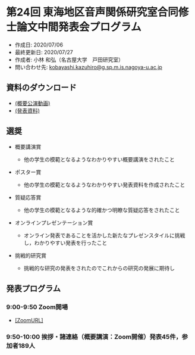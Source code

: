 # 第24回 東海地区音声関係研究室合同修士論文中間発表会プログラム

- 作成日: 2020/07/06
- 最終更新日: 2020/07/27
- 作成者: 小林 和弘（名古屋大学　戸田研究室）
- 問い合わせ先: kobayashi.kazuhiro@g.sp.m.is.nagoya-u.ac.jp

## 資料のダウンロード
- [(概要公演動画)](https://drive.google.com/drive/folders/1oSoNnt3hMhFUqmR0PEk6cfb1bporukqE)
- [(発表資料)](https://drive.google.com/drive/folders/14pHIKj6GQ8s40-bB2qVVudgzoQ5nkHZo)

## 選奨
- 概要講演賞
	- 他の学生の模範となるようなわかりやすい概要講演をされたこと

- ポスター賞
	- 他の学生の模範となるようなわかりやすい発表資料を作成されたこと

- 質疑応答賞
	- 他の学生の模範となるような的確かつ明瞭な質疑応答をされたこと

- オンラインプレゼンテーション賞
	- オンライン発表であることを活かした新たなプレゼンスタイルに挑戦し，わかりやすい発表を行ったこと

- 挑戦的研究賞
	- 挑戦的な研究の発表をされたのでこれからの研究の発展に期待し

## 発表プログラム
### 9:00-9:50 Zoom開場
- [[ZoomURL]](https://us02web.zoom.us/meeting/register/tZ0qf-upqjIsHNZ8SAqkeLhLsshL3nr7OC4p)

### 9:50-10:00 挨拶・諸連絡（概要講演：Zoom開催）発表45件，参加者189人
